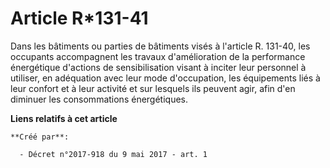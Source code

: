 # Article R*131-41

Dans les bâtiments ou parties de bâtiments visés à l'article R. 131-40, les occupants accompagnent les travaux d'amélioration
de la performance énergétique d'actions de sensibilisation visant à inciter leur personnel à utiliser, en adéquation avec
leur mode d'occupation, les équipements liés à leur confort et à leur activité et sur lesquels ils peuvent agir, afin d'en
diminuer les consommations énergétiques.

**Liens relatifs à cet article**

	**Créé par**:

	  - Décret n°2017-918 du 9 mai 2017 - art. 1
